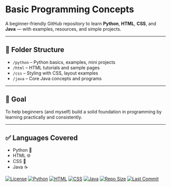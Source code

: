 # Basic Programming Concepts

A beginner-friendly GitHub repository to learn **Python**, **HTML**, **CSS**, and **Java** — with examples, resources, and simple projects.

---

## 📂 Folder Structure

- `/python` – Python basics, examples, mini projects
- `/html` – HTML tutorials and sample pages
- `/css` – Styling with CSS, layout examples
- `/java` – Core Java concepts and programs

---

## 🎯 Goal

To help beginners (and myself) build a solid foundation in programming by learning practically and consistently.

---

## ✅ Languages Covered

- Python 🐍
- HTML 🌐
- CSS 🎨
- Java ☕




[![License](https://img.shields.io/badge/license-MIT-green.svg)](LICENSE)
[![Python](https://img.shields.io/badge/language-Python-blue.svg)](https://www.python.org/)
[![HTML](https://img.shields.io/badge/language-HTML-orange.svg)](https://developer.mozilla.org/en-US/docs/Web/HTML)
[![CSS](https://img.shields.io/badge/language-CSS-purple.svg)](https://developer.mozilla.org/en-US/docs/Web/CSS)
[![Java](https://img.shields.io/badge/language-Java-red.svg)](https://www.java.com/)
[![Repo Size](https://img.shields.io/github/repo-size/san-tech122/basic-programming-concepts)](https://github.com/San-tech122/basic-programming-concepts)
[![Last Commit](https://img.shields.io/github/last-commit/San-tech122/basic-programming-concepts)](https://github.com/San-tech122/basic-programming-concepts)





